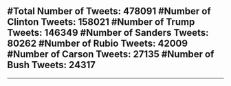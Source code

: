 #Total Number of Tweets: 478091 
#Number of Clinton Tweets: 158021
#Number of Trump Tweets: 146349
#Number of Sanders Tweets: 80262
#Number of Rubio Tweets: 42009
#Number of Carson Tweets: 27135
#Number of Bush Tweets: 24317
---
---
